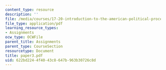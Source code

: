 ```yaml
---
content_type: resource
description: ''
file: /media/courses/17-20-introduction-to-the-american-political-process-spring-2004/622bd2244f4043c8647b963b30726c8d_paper3.pdf
file_type: application/pdf
learning_resource_types:
- Assignments
ocw_type: OCWFile
parent_title: Assignments
parent_type: CourseSection
resourcetype: Document
title: paper3.pdf
uid: 622bd224-4f40-43c8-647b-963b30726c8d
---
```

